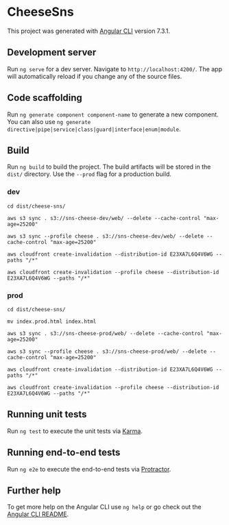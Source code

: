 # CheeseSns

This project was generated with [Angular CLI](https://github.com/angular/angular-cli) version 7.3.1.

## Development server

Run `ng serve` for a dev server. Navigate to `http://localhost:4200/`. The app will automatically reload if you change any of the source files.

## Code scaffolding

Run `ng generate component component-name` to generate a new component. You can also use `ng generate directive|pipe|service|class|guard|interface|enum|module`.

## Build

Run `ng build` to build the project. The build artifacts will be stored in the `dist/` directory. Use the `--prod` flag for a production build.

### dev

`cd dist/cheese-sns/`

`aws s3 sync . s3://sns-cheese-dev/web/ --delete --cache-control "max-age=25200"`

`aws s3 sync --profile cheese . s3://sns-cheese-dev/web/ --delete --cache-control "max-age=25200"`

`aws cloudfront create-invalidation --distribution-id E23XA7L6Q4V6WG --paths "/*"`

`aws cloudfront create-invalidation --profile cheese --distribution-id E23XA7L6Q4V6WG --paths "/*"`

### prod

`cd dist/cheese-sns/`

`mv index.prod.html index.html`

`aws s3 sync . s3://sns-cheese-prod/web/ --delete --cache-control "max-age=25200"`

`aws s3 sync --profile cheese . s3://sns-cheese-prod/web/ --delete --cache-control "max-age=25200"`

`aws cloudfront create-invalidation --distribution-id E23XA7L6Q4V6WG --paths "/*"`

`aws cloudfront create-invalidation --profile cheese --distribution-id E23XA7L6Q4V6WG --paths "/*"`

## Running unit tests

Run `ng test` to execute the unit tests via [Karma](https://karma-runner.github.io).

## Running end-to-end tests

Run `ng e2e` to execute the end-to-end tests via [Protractor](http://www.protractortest.org/).

## Further help

To get more help on the Angular CLI use `ng help` or go check out the [Angular CLI README](https://github.com/angular/angular-cli/blob/master/README.md).
